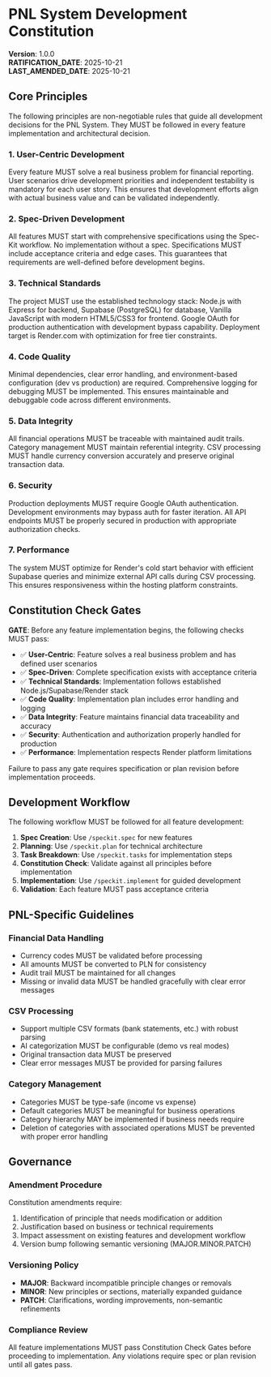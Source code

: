 <!--
SYNC IMPACT REPORT:
- Version change: none → 1.0.0
- Modified principles: none (initial creation)
- Added sections: Governance, Constitution Check gates
- Removed sections: none
- Templates requiring updates: 
  ✅ plan-template.md (Constitution Check section aligned)
  ✅ spec-template.md (no changes needed - already aligned)
  ✅ tasks-template.md (no changes needed)
  ✅ All command files verified for consistency
-->

# PNL System Development Constitution

**Version**: 1.0.0  
**RATIFICATION_DATE**: 2025-10-21  
**LAST_AMENDED_DATE**: 2025-10-21

## Core Principles

The following principles are non-negotiable rules that guide all development decisions for the PNL System. They MUST be followed in every feature implementation and architectural decision.

### 1. **User-Centric Development**

Every feature MUST solve a real business problem for financial reporting. User scenarios drive development priorities and independent testability is mandatory for each user story. This ensures that development efforts align with actual business value and can be validated independently.

### 2. **Spec-Driven Development**

All features MUST start with comprehensive specifications using the Spec-Kit workflow. No implementation without a spec. Specifications MUST include acceptance criteria and edge cases. This guarantees that requirements are well-defined before development begins.

### 3. **Technical Standards**

The project MUST use the established technology stack: Node.js with Express for backend, Supabase (PostgreSQL) for database, Vanilla JavaScript with modern HTML5/CSS3 for frontend. Google OAuth for production authentication with development bypass capability. Deployment target is Render.com with optimization for free tier constraints.

### 4. **Code Quality**

Minimal dependencies, clear error handling, and environment-based configuration (dev vs production) are required. Comprehensive logging for debugging MUST be implemented. This ensures maintainable and debuggable code across different environments.

### 5. **Data Integrity**

All financial operations MUST be traceable with maintained audit trails. Category management MUST maintain referential integrity. CSV processing MUST handle currency conversion accurately and preserve original transaction data.

### 6. **Security**

Production deployments MUST require Google OAuth authentication. Development environments may bypass auth for faster iteration. All API endpoints MUST be properly secured in production with appropriate authorization checks.

### 7. **Performance**

The system MUST optimize for Render's cold start behavior with efficient Supabase queries and minimize external API calls during CSV processing. This ensures responsiveness within the hosting platform constraints.

## Constitution Check Gates

**GATE**: Before any feature implementation begins, the following checks MUST pass:

- ✅ **User-Centric**: Feature solves a real business problem and has defined user scenarios
- ✅ **Spec-Driven**: Complete specification exists with acceptance criteria  
- ✅ **Technical Standards**: Implementation follows established Node.js/Supabase/Render stack
- ✅ **Code Quality**: Implementation plan includes error handling and logging
- ✅ **Data Integrity**: Feature maintains financial data traceability and accuracy
- ✅ **Security**: Authentication and authorization properly handled for production
- ✅ **Performance**: Implementation respects Render platform limitations

Failure to pass any gate requires specification or plan revision before implementation proceeds.

## Development Workflow

The following workflow MUST be followed for all feature development:

1. **Spec Creation**: Use `/speckit.spec` for new features
2. **Planning**: Use `/speckit.plan` for technical architecture  
3. **Task Breakdown**: Use `/speckit.tasks` for implementation steps
4. **Constitution Check**: Validate against all principles before implementation
5. **Implementation**: Use `/speckit.implement` for guided development
6. **Validation**: Each feature MUST pass acceptance criteria

## PNL-Specific Guidelines

### Financial Data Handling
- Currency codes MUST be validated before processing
- All amounts MUST be converted to PLN for consistency
- Audit trail MUST be maintained for all changes
- Missing or invalid data MUST be handled gracefully with clear error messages

### CSV Processing
- Support multiple CSV formats (bank statements, etc.) with robust parsing
- AI categorization MUST be configurable (demo vs real modes)
- Original transaction data MUST be preserved
- Clear error messages MUST be provided for parsing failures

### Category Management
- Categories MUST be type-safe (income vs expense)
- Default categories MUST be meaningful for business operations
- Category hierarchy MAY be implemented if business needs require
- Deletion of categories with associated operations MUST be prevented with proper error handling

## Governance

### Amendment Procedure
Constitution amendments require:
1. Identification of principle that needs modification or addition
2. Justification based on business or technical requirements
3. Impact assessment on existing features and development workflow
4. Version bump following semantic versioning (MAJOR.MINOR.PATCH)

### Versioning Policy
- **MAJOR**: Backward incompatible principle changes or removals
- **MINOR**: New principles or sections, materially expanded guidance  
- **PATCH**: Clarifications, wording improvements, non-semantic refinements

### Compliance Review
All feature implementations MUST pass Constitution Check Gates before proceeding to implementation. Any violations require spec or plan revision until all gates pass.